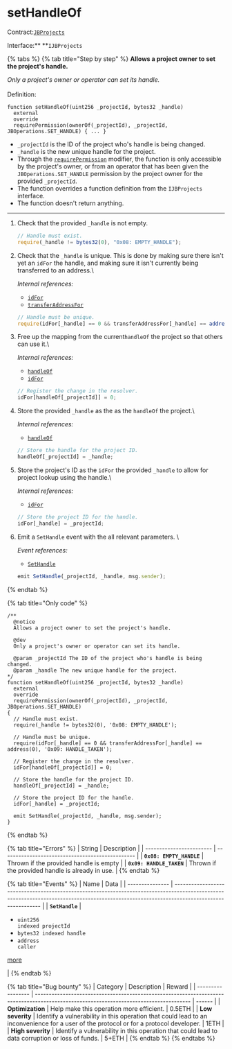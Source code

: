 # setHandleOf

Contract:[`JBProjects`](../)

Interface:** **`IJBProjects`

{% tabs %}
{% tab title="Step by step" %}
**Allows a project owner to set the project's handle.**

_Only a project's owner or operator can set its handle._\
\
Definition:

```solidity
function setHandleOf(uint256 _projectId, bytes32 _handle)
  external
  override
  requirePermission(ownerOf(_projectId), _projectId, JBOperations.SET_HANDLE) { ... }
```

* `_projectId` is the ID of the project who's handle is being changed.
* `_handle` is the new unique handle for the project.
* Through the [`requirePermission`](../../jboperatable/modifiers/requirepermission.md) modifier, the function is only accessible by the project's owner, or from an operator that has been given the `JBOperations.SET_HANDLE` permission by the project owner for the provided `_projectId`.
* The function overrides a function definition from the `IJBProjects` interface.
* The function doesn't return anything.

****

1.  Check that the provided `_handle` is not empty.

    ```javascript
    // Handle must exist.
    require(_handle != bytes32(0), "0x08: EMPTY_HANDLE");
    ```


2.  Check that the `_handle` is unique. This is done by making sure there isn't yet an `idFor` the handle, and making sure it isn't currently being transferred to an address.\


    _Internal references:_

    * [`idFor`](../properties/idfor.md)
    * [`transferAddressFor`](../properties/transferaddressfor.md)

    ```javascript
    // Handle must be unique.
    require(idFor[_handle] == 0 && transferAddressFor[_handle] == address(0), '0x09: HANDLE_TAKEN');
    ```


3.  Free up the mapping from the current`handleOf` the project so that others can use it.\


    _Internal references:_

    * [`handleOf`](../properties/handleof.md)
    * [`idFor`](../properties/idfor.md)

    ```javascript
    // Register the change in the resolver.
    idFor[handleOf[_projectId]] = 0;
    ```


4.  Store the provided `_handle` as the as the `handleOf` the project.\


    _Internal references:_

    * [`handleOf`](../properties/handleof.md)

    ```javascript
    // Store the handle for the project ID.
    handleOf[_projectId] = _handle;
    ```


5.  Store the project's ID as the `idFor` the provided `_handle` to allow for project lookup using the handle.\


    _Internal references:_

    * [`idFor`](../properties/idfor.md)

    ```javascript
    // Store the project ID for the handle.
    idFor[_handle] = _projectId;
    ```


6.  Emit a `SetHandle` event with the all relevant parameters. \


    _Event references:_

    * [`SetHandle`](../events/sethandle.md) 

    ```javascript
    emit SetHandle(_projectId, _handle, msg.sender);
    ```
{% endtab %}

{% tab title="Only code" %}
```solidity
/**
  @notice 
  Allows a project owner to set the project's handle.

  @dev 
  Only a project's owner or operator can set its handle.

  @param _projectId The ID of the project who's handle is being changed.
  @param _handle The new unique handle for the project.
*/
function setHandleOf(uint256 _projectId, bytes32 _handle)
  external
  override
  requirePermission(ownerOf(_projectId), _projectId, JBOperations.SET_HANDLE)
{
  // Handle must exist.
  require(_handle != bytes32(0), '0x08: EMPTY_HANDLE');

  // Handle must be unique.
  require(idFor[_handle] == 0 && transferAddressFor[_handle] == address(0), '0x09: HANDLE_TAKEN');

  // Register the change in the resolver.
  idFor[handleOf[_projectId]] = 0;

  // Store the handle for the project ID.
  handleOf[_projectId] = _handle;

  // Store the project ID for the handle.
  idFor[_handle] = _projectId;

  emit SetHandle(_projectId, _handle, msg.sender);
}
```
{% endtab %}

{% tab title="Errors" %}
| String                   | Description                                      |
| ------------------------ | ------------------------------------------------ |
| **`0x08: EMPTY_HANDLE`** | Thrown if the provided handle is empty           |
| **`0x09: HANDLE_TAKEN`** | Thrown if the provided handle is already in use. |
{% endtab %}

{% tab title="Events" %}
| Name            | Data                                                                                                                                                                                       |
| --------------- | ------------------------------------------------------------------------------------------------------------------------------------------------------------------------------------------ |
| **`SetHandle`** | <ul><li><code>uint256 indexed projectId</code> </li><li><code>bytes32 indexed handle</code> </li><li><code>address caller</code></li></ul><p><a href="../events/sethandle.md">more</a></p> |
{% endtab %}

{% tab title="Bug bounty" %}
| Category          | Description                                                                                                                            | Reward |
| ----------------- | -------------------------------------------------------------------------------------------------------------------------------------- | ------ |
| **Optimization**  | Help make this operation more efficient.                                                                                               | 0.5ETH |
| **Low severity**  | Identify a vulnerability in this operation that could lead to an inconvenience for a user of the protocol or for a protocol developer. | 1ETH   |
| **High severity** | Identify a vulnerability in this operation that could lead to data corruption or loss of funds.                                        | 5+ETH  |
{% endtab %}
{% endtabs %}





